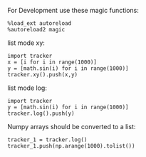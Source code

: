 For Development use these magic functions:

```
%load_ext autoreload 
%autoreload2 magic
```

list mode xy:

```
import tracker
x = [i for i in range(1000)]
y = [math.sin(i) for i in range(1000)]
tracker.xy().push(x,y)
```

list mode log:

```
import tracker
y = [math.sin(i) for i in range(1000)]
tracker.log().push(y)
```

Numpy arrays should be converted to a list:

```
tracker_1 = tracker.log()
tracker_1.push(np.arange(1000).tolist())
```
